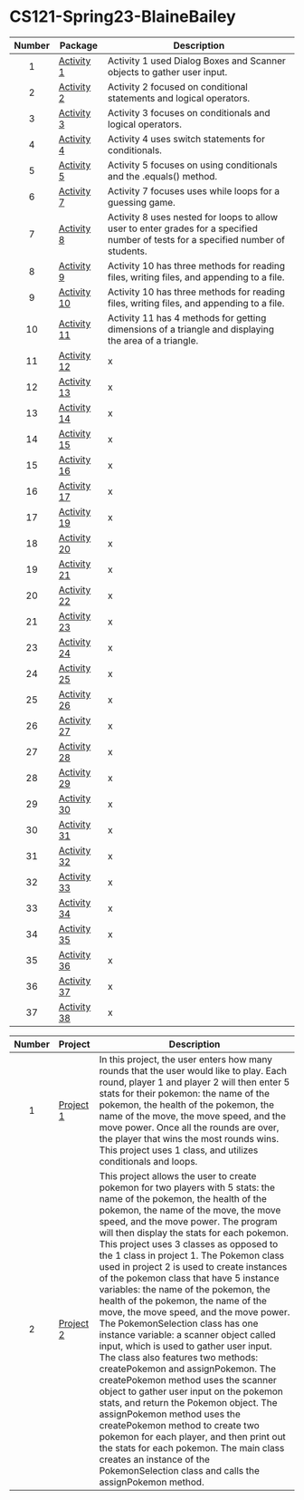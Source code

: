 # CS121-Spring23-BlaineBailey

| Number | Package | Description |
| :------: | ------ | ------ |
| 1 | [Activity 1](https://github.com/CodeBucket234/CS121-Spring23-BlaineBailey/tree/main/ClassActivities/src/WeekTwo/Activity1) | Activity 1 used Dialog Boxes and Scanner objects to gather user input. |
| 2 | [Activity 2](https://github.com/CodeBucket234/CS121-Spring23-BlaineBailey/tree/main/ClassActivities/src/WeekTwo/Activity2) | Activity 2 focused on conditional statements and logical operators. |
| 3 | [Activity 3](https://github.com/CodeBucket234/CS121-Spring23-BlaineBailey/tree/main/ClassActivities/src/WeekThree/Activity3) | Activity 3 focuses on conditionals and logical operators. |
| 4 | [Activity 4](https://github.com/CodeBucket234/CS121-Spring23-BlaineBailey/tree/main/ClassActivities/src/WeekThree/Activity4) | Activity 4 uses switch statements for conditionals. |
| 5 | [Activity 5](https://github.com/CodeBucket234/CS121-Spring23-BlaineBailey/tree/main/restaurant/src) | Activity 5 focuses on using conditionals and the .equals() method. |
| 6 | [Activity 7](https://github.com/CodeBucket234/CS121-Spring23-BlaineBailey/tree/main/whileLoopActivity/src) | Activity 7 focuses uses while loops for a guessing game. |
| 7 | [Activity 8](https://github.com/CodeBucket234/CS121-Spring23-BlaineBailey/tree/main/nestedForLoopsActivity/src) | Activity 8 uses nested for loops to allow user to enter grades for a specified number of tests for a specified number of students. |
| 8 | [Activity 9](https://github.com/CodeBucket234/CS121-Spring23-BlaineBailey/tree/main/Activity9/src) | Activity 10 has three methods for reading files, writing files, and appending to a file. |
| 9 | [Activity 10](https://github.com/CodeBucket234/CS121-Spring23-BlaineBailey/tree/main/fileActivity/src) | Activity 10 has three methods for reading files, writing files, and appending to a file. |
| 10 | [Activity 11](https://github.com/CodeBucket234/CS121-Spring23-BlaineBailey/tree/main/methods/src) | Activity 11 has 4 methods for getting dimensions of a triangle and displaying the area of a triangle. |
| 11 | [Activity 12](https://github.com/CodeBucket234/CS121-Spring23-BlaineBailey/tree/main/classes/src) | x |
| 12 | [Activity 13](https://github.com/CodeBucket234/CS121-Spring23-BlaineBailey/tree/main/packages/src/packagesDemo) | x |
| 13 | [Activity 14](https://github.com/CodeBucket234/CS121-Spring23-BlaineBailey/tree/main/overloaded/src) | x |
| 14 | [Activity 15](https://github.com/CodeBucket234/CS121-Spring23-BlaineBailey/tree/main/array/src) | x |
| 15 | [Activity 16](https://github.com/CodeBucket234/CS121-Spring23-BlaineBailey/tree/main/multidimensionalArrays/src) | x |
| 16 | [Activity 17](https://github.com/CodeBucket234/CS121-Spring23-BlaineBailey/tree/main/ArrayListDemo/src) | x |
| 17 | [Activity 19]() | x |
| 18 | [Activity 20]() | x |
| 19 | [Activity 21]() | x |
| 20 | [Activity 22]() | x |
| 21 | [Activity 23]() | x |
| 23 | [Activity 24]() | x |
| 24 | [Activity 25]() | x |
| 25 | [Activity 26]() | x |
| 26 | [Activity 27]() | x |
| 27 | [Activity 28]() | x |
| 28 | [Activity 29]() | x |
| 29 | [Activity 30]() | x |
| 30 | [Activity 31]() | x |
| 31 | [Activity 32]() | x |
| 32 | [Activity 33]() | x |
| 33 | [Activity 34]() | x |
| 34 | [Activity 35]() | x |
| 35 | [Activity 36]() | x |
| 36 | [Activity 37]() | x |
| 37 | [Activity 38]() | x |

| Number | Project | Description |
| :-: | - | - |
| 1 | [Project 1](https://github.com/CodeBucket234/CS121-Spring23-BlaineBailey/tree/main/Project1/src) | In this project, the user enters how many rounds that the user would like to play. Each round, player 1 and player 2 will then enter 5 stats for their pokemon: the name of the pokemon, the health of the pokemon, the name of the move, the move speed, and the move power. Once all the rounds are over, the player that wins the most rounds wins. This project uses 1 class, and utilizes conditionals and loops. |
| 2 | [Project 2](https://github.com/CodeBucket234/CS121-Spring23-BlaineBailey/tree/main/project2/src) | This project allows the user to create pokemon for two players with 5 stats: the name of the pokemon, the health of the pokemon, the name of the move, the move speed, and the move power. The program will then display the stats for each pokemon. This project uses 3 classes as opposed to the 1 class in project 1. The Pokemon class used in project 2 is used to create instances of the pokemon class that have 5 instance variables: the name of the pokemon, the health of the pokemon, the name of the move, the move speed, and the move power. The PokemonSelection class has one instance variable: a scanner object called input, which is used to gather user input. The class also features two methods: createPokemon and assignPokemon. The createPokemon method uses the scanner object to gather user input on the pokemon stats, and return the Pokemon object. The assignPokemon method uses the createPokemon method to create two pokemon for each player, and then print out the stats for each pokemon. The main class creates an instance of the PokemonSelection class and calls the assignPokemon method.|
